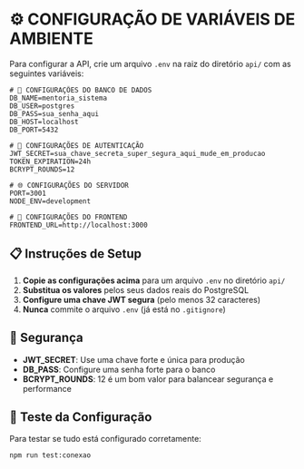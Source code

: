 # ⚙️ CONFIGURAÇÃO DE VARIÁVEIS DE AMBIENTE

Para configurar a API, crie um arquivo `.env` na raiz do diretório `api/` com as seguintes variáveis:

```env
# 🔧 CONFIGURAÇÕES DO BANCO DE DADOS
DB_NAME=mentoria_sistema
DB_USER=postgres
DB_PASS=sua_senha_aqui
DB_HOST=localhost
DB_PORT=5432

# 🔐 CONFIGURAÇÕES DE AUTENTICAÇÃO
JWT_SECRET=sua_chave_secreta_super_segura_aqui_mude_em_producao
TOKEN_EXPIRATION=24h
BCRYPT_ROUNDS=12

# 🌐 CONFIGURAÇÕES DO SERVIDOR
PORT=3001
NODE_ENV=development

# 🎨 CONFIGURAÇÕES DO FRONTEND
FRONTEND_URL=http://localhost:3000
```

## 📋 Instruções de Setup

1. **Copie as configurações acima** para um arquivo `.env` no diretório `api/`
2. **Substitua os valores** pelos seus dados reais do PostgreSQL
3. **Configure uma chave JWT segura** (pelo menos 32 caracteres)
4. **Nunca** commite o arquivo `.env` (já está no `.gitignore`)

## 🔐 Segurança

- **JWT_SECRET**: Use uma chave forte e única para produção
- **DB_PASS**: Configure uma senha forte para o banco
- **BCRYPT_ROUNDS**: 12 é um bom valor para balancear segurança e performance

## 🚀 Teste da Configuração

Para testar se tudo está configurado corretamente:

```bash
npm run test:conexao
``` 